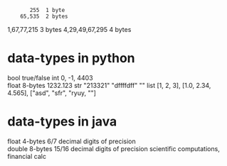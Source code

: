 

           255	1 byte
        65,535	2 bytes
   1,67,77,215	3 bytes
4,29,49,67,295	4 bytes


# data-types in python
bool                    true/false
int                     0, -1, 4403    
float     8-bytes       1232.123
str                     "213321" "dffffdff" ""
list                    [1, 2, 3], [1.0, 2.34, 4.565], ["asd", "sfr", "ryuy, ""]

# data-types in java
float     4-bytes     6/7   decimal digits of precision     
double    8-bytes     15/16 decimal digits of precision     scientific computations, financial calc
